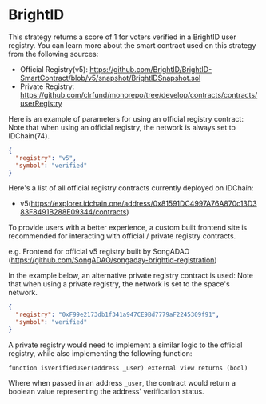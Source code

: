 # BrightID

This strategy returns a score of 1 for voters verified in a BrightID user registry. You can learn more about the smart contract used on this strategy from the following sources:

- Official Registry(v5): https://github.com/BrightID/BrightID-SmartContract/blob/v5/snapshot/BrightIDSnapshot.sol
- Private Registry: https://github.com/clrfund/monorepo/tree/develop/contracts/contracts/userRegistry

Here is an example of parameters for using an official registry contract:
Note that when using an official registry, the network is always set to IDChain(74).

```json
{
  "registry": "v5",
  "symbol": "verified"
}
```

Here's a list of all official registry contracts currently deployed on IDChain:

- v5(https://explorer.idchain.one/address/0x81591DC4997A76A870c13D383F8491B288E09344/contracts)

To provide users with a better experience, a custom built frontend site is recommended for interacting with official / private registry contracts.

e.g. Frontend for official v5 registry built by SongADAO (https://github.com/SongADAO/songaday-brightid-registration)

In the example below, an alternative private registry contract is used:
Note that when using a private registry, the network is set to the space's network.

```json
{
  "registry": "0xF99e2173db1f341a947CE9Bd7779aF2245309f91",
  "symbol": "verified"
}
```

A private registry would need to implement a similar logic to the official registry, while also implementing the following function:

```
function isVerifiedUser(address _user) external view returns (bool)
```

Where when passed in an address `_user`, the contract would return a boolean value representing the address' verification status.
